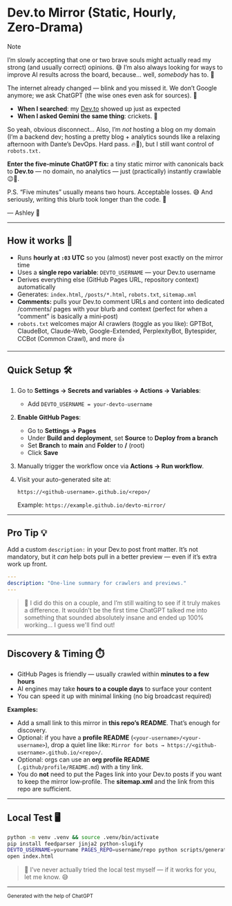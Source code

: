 # Dev.to Mirror (Static, Hourly, Zero‑Drama)

> [!NOTE]
>
> I’m slowly accepting that one or two brave souls might actually read my strong (and usually correct) opinions. 😅 I’m also always looking for ways to improve AI results across the board, because... well, _somebody_ has to. 🧠
>
> The internet already changed — blink and you missed it. We don’t Google anymore; we ask ChatGPT (the wise ones even ask for sources). 🤖
>  - **When I searched**: my [Dev.to](https://dev.to/anchildress1) showed up just as expected
>  - **When I asked Gemini the same thing**: crickets. 🦗
>
> So yeah, obvious disconnect... Also, I’m _not_ hosting a blog on my domain (I’m a backend dev; hosting a pretty blog + analytics sounds like a relaxing afternoon with Dante’s DevOps. Hard pass. 🔥🫠), but I still want control of `robots.txt.`
>
> **Enter the five-minute ChatGPT fix:** a tiny static mirror with canonicals back to **Dev.to** — no domain, no analytics — just (practically) instantly crawlable 😉🐜.
>
> P.S. “Five minutes” usually means two hours. Acceptable losses. 😅 And seriously, writing this blurb took longer than the code. 🤨
>
> — Ashley 🦄

---

## How it works 🚀

* Runs **hourly at **`:03`** UTC** so you (almost) never post exactly on the mirror time
* Uses a **single repo variable**: `DEVTO_USERNAME` — your Dev.to username
* Derives everything else (GitHub Pages URL, repository context) automatically
* Generates: `index.html`, `/posts/*.html`, `robots.txt`, `sitemap.xml`
* **Comments:** pulls your Dev.to comment URLs and content into dedicated /comments/ pages with your blurb and context (perfect for when a “comment” is basically a mini‑post)
* `robots.txt` welcomes major AI crawlers (toggle as you like): GPTBot, ClaudeBot, Claude-Web, Google-Extended, PerplexityBot, Bytespider, CCBot (Common Crawl), and more 👍

---

## Quick Setup 🛠️

1. Go to **Settings → Secrets and variables → Actions → Variables**:

   * Add `DEVTO_USERNAME = your-devto-username`
2. **Enable GitHub Pages**:

   * Go to **Settings → Pages**
   * Under **Build and deployment**, set **Source** to **Deploy from a branch**
   * Set **Branch** to **main** and **Folder** to **/** (root)
   * Click **Save**
3. Manually trigger the workflow once via **Actions → Run workflow**.
4. Visit your auto-generated site at:

   ```
   https://<github-username>.github.io/<repo>/
   ```

   Example: `https://example.github.io/devto-mirror/`

---

## Pro Tip 💡

Add a custom `description:` in your Dev.to post front matter. It’s not mandatory, but it *can* help bots pull in a better preview — even if it’s extra work up front.

```yaml
---
description: "One-line summary for crawlers and previews."
---
```

> 🦄 I did do this on a couple, and I’m still waiting to see if it truly makes a difference. It wouldn’t be the first time ChatGPT talked me into something that sounded absolutely insane and ended up 100% working... I guess we'll find out!

---

## Discovery & Timing ⏱️

* GitHub Pages is friendly — usually crawled within **minutes to a few hours**
* AI engines may take **hours to a couple days** to surface your content
* You can speed it up with minimal linking (no big broadcast required)

**Examples:**

* Add a small link to this mirror in **this repo’s README**. That’s enough for discovery.
* Optional: if you have a **profile README** (`<your-username>/<your-username>`), drop a quiet line like: `Mirror for bots → https://<github-username>.github.io/<repo>/`.
* Optional: orgs can use an **org profile README** (`.github/profile/README.md`) with a tiny link.
* You do **not** need to put the Pages link into your Dev.to posts if you want to keep the mirror low‑profile. The **sitemap.xml** and the link from this repo are sufficient.

---

## Local Test 🖥️

```bash
python -m venv .venv && source .venv/bin/activate
pip install feedparser jinja2 python-slugify
DEVTO_USERNAME=yourname PAGES_REPO=username/repo python scripts/generate_site.py
open index.html
```

> 🦄 I’ve never actually tried the local test myself — if it works for you, let me know. 😅

---

<small>Generated with the help of ChatGPT</small>
